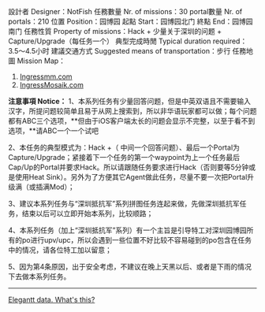 設計者 Designer：NotFish
任務數量 Nr. of missions：30
portal數量 Nr. of portals：210
位置 Position：园博园
起點 Start：园博园北门
終點 End：园博园南门
任務性質 Property of missions：Hack + 少量关于深圳的问题 + Capture/Upgrade（每任务一个）
典型完成時閒 Typical duration required：3.5～4.5小时
建議交通方式 Suggested means of transportation：步行
任務地圖 Mission Map：      
1.  [Ingressmm.com]( http://goo.gl/BpSKE5)
2.  [IngressMosaik.com](https://ingressmosaik.com/mosaic/8101)


**注意事項 Notice：**
1、本系列任务有少量回答问题，但是中英双语且不需要输入汉字，所提问题较简单且易于从网上搜索到，所以非华语玩家都可以做；每个问题都有ABC三个选项，**但由于iOS客户端太长的问题会显示不完整，以至于看不到选项，**请ABC一个一个试吧

2、本任务的典型模式为：Hack  +（ 中间一个回答问题）、最后一个Portal为Capture/Upgrade；紧接着下一个任务的第一个waypoint为上一个任务最后Cap/Up的Portal并要求Hack。所以请跟随任务要求进行Hack（否则要等5分钟或是使用Heat Sink）。另外为了方便其它Agent做此任务，尽量不要一次把Portal升级满（或插满Mod）；

3、建议本系列任务与“深圳抵抗军”系列拼图任务连起来做，先做深圳抵抗军任务，结束以后可以立即开始本系列，比较顺路；

4、本系列任务（加上“深圳抵抗军”系列）有一个主旨是引导特工对深圳园博园所有的po进行upv/upc，所以会遇到一些位置不好比较不容易碰到的po包含在任务中的情况，请各位特工加以留意；

5、因为第4条原因，出于安全考虑，不建议在晚上天黑以后、或者是下雨的情况下去做本系列任务。

---
[Elegantt data. What's this?](http://bit.ly/elegantt-for-trello-whats-this)
[](Elegantt_data:dont_delete{"ignored":false,"autoPlanned":false,"ownerId":false,"dependencies":[]})